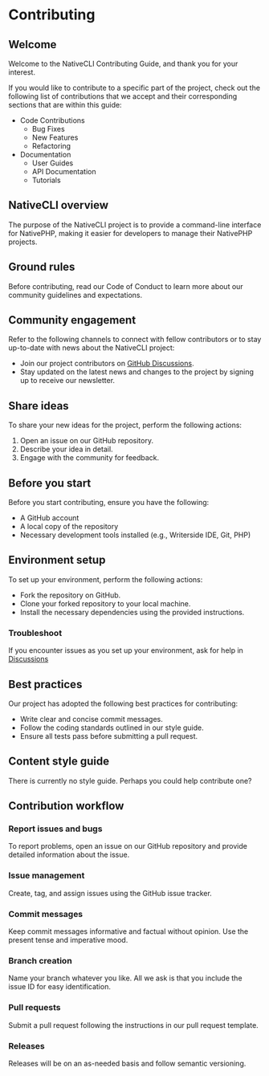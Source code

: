 # Contributing

## Welcome

Welcome to the NativeCLI Contributing Guide, and thank you for your interest.

If you would like to contribute to a specific part of the project, check out the following list of contributions that we accept and their corresponding sections that are within this guide:

* Code Contributions
  * Bug Fixes
  * New Features
  * Refactoring
* Documentation
  * User Guides
  * API Documentation
  * Tutorials

## NativeCLI overview

The purpose of the NativeCLI project is to provide a command-line interface for NativePHP, making it easier for developers to manage their NativePHP projects.

## Ground rules

Before contributing, read our Code of Conduct to learn more about our community guidelines and expectations.

## Community engagement

Refer to the following channels to connect with fellow contributors or to stay up-to-date with news about the NativeCLI project:

* Join our project contributors on [GitHub Discussions](https://github.com/PeteBishwhip/nativephp-cli/discussions).
* Stay updated on the latest news and changes to the project by signing up to receive our newsletter.

## Share ideas

To share your new ideas for the project, perform the following actions:

1. Open an issue on our GitHub repository.
2. Describe your idea in detail.
3. Engage with the community for feedback.

## Before you start

Before you start contributing, ensure you have the following:

* A GitHub account
* A local copy of the repository
* Necessary development tools installed (e.g., Writerside IDE, Git, PHP)

## Environment setup

To set up your environment, perform the following actions:

* Fork the repository on GitHub.
* Clone your forked repository to your local machine.
* Install the necessary dependencies using the provided instructions.

### Troubleshoot

If you encounter issues as you set up your environment, ask for help in [Discussions](https://github.com/PeteBishwhip/nativephp-cli/discussions)

## Best practices

Our project has adopted the following best practices for contributing:

* Write clear and concise commit messages.
* Follow the coding standards outlined in our style guide.
* Ensure all tests pass before submitting a pull request.

## Content style guide

There is currently no style guide. Perhaps you could help contribute one?

## Contribution workflow

### Report issues and bugs

To report problems, open an issue on our GitHub repository and provide detailed information about the issue.

### Issue management

Create, tag, and assign issues using the GitHub issue tracker.

### Commit messages

Keep commit messages informative and factual without opinion. Use the present tense and imperative mood.

### Branch creation

Name your branch whatever you like. All we ask is that you include the issue ID for easy identification.

### Pull requests

Submit a pull request following the instructions in our pull request template.

### Releases

Releases will be on an as-needed basis and follow semantic versioning.